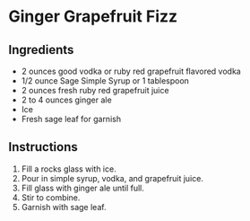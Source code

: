 # Ginger Grapefruit Fizz

## Ingredients

- 2 ounces good vodka or ruby red grapefruit flavored vodka
- 1/2 ounce Sage Simple Syrup or 1 tablespoon
- 2 ounces fresh ruby red grapefruit juice
- 2 to 4 ounces ginger ale
- Ice
- Fresh sage leaf for garnish

## Instructions 
 
1. Fill a rocks glass with ice.
1. Pour in simple syrup, vodka, and grapefruit juice.
1. Fill glass with ginger ale until full.
1. Stir to combine.
1. Garnish with sage leaf.